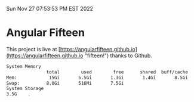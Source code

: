 Sun Nov 27 07:53:53 PM EST 2022

# Angular Fifteen


This project is live at [https://angularfifteen.github.io](https://angularfifteen.github.io "fifteen!") thanks to Github.

```bash
System Memory
               total        used        free      shared  buff/cache   available
Mem:            15Gi       5.5Gi       1.3Gi       1.4Gi       8.5Gi       8.0Gi
Swap:          8.0Gi       516Mi       7.5Gi
System Storage
3.5G	.
```
